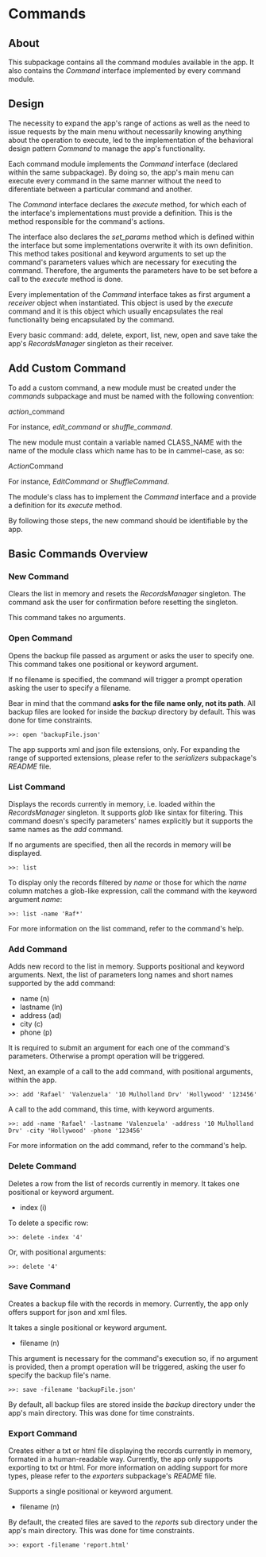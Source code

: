 # Commands

## About
This subpackage contains all the command modules available in the app. It also contains
the *Command* interface implemented by every command module.

## Design
The necessity to expand the app's range of actions as well as the need to issue requests
by the main menu without necessarily knowing anything about the operation to execute, led
to the implementation of the behavioral design pattern *Command* to manage the app's 
functionality.

Each command module implements the *Command* interface (declared within the same subpackage).
By doing so, the app's main menu can execute every command in the same manner without the
need to diferentiate between a particular command and another.

The *Command* interface declares the *execute* method, for which each of the interface's 
implementations must provide a definition. This is the method responsible for the command's
actions.

The interface also declares the *set_params* method which is defined within the interface but
some implementations overwrite it with its own definition. This method takes positional and 
keyword arguments to set up the command's parameters values which are necessary for executing
the command. Therefore, the arguments the parameters have to be set before a call to the 
*execute* method is done.

Every implementation of the *Command* interface takes as first argument a *receiver* object
when instantiated. This object is used by the *execute* command and it is this object which
usually encapsulates the real functionality being encapsulated by the command.

Every basic command: add, delete, export, list, new, open and save take the app's 
*RecordsManager* singleton as their receiver.

## Add Custom Command
To add a custom command, a new module must be created under the *commands* subpackage and must
be named with the following convention: 

*action*_command

For instance, *edit_command* or *shuffle_command*.

The new module must contain a variable named CLASS_NAME with the name of the module class which
name has to be in cammel-case, as so:

*Action*Command

For instance, *EditCommand* or *ShuffleCommand*.

The module's class has to implement the *Command* interface and a provide a definition for its
*execute* method.

By following those steps, the new command should be identifiable by the app.

## Basic Commands Overview

### New Command
Clears the list in memory and resets the *RecordsManager* singleton. The command ask the user
for confirmation before resetting the singleton.

This command takes no arguments.

### Open Command
Opens the backup file passed as argument or asks the user to specify one. This command takes
one positional or keyword argument.

If no filename is specified, the command will trigger a prompt operation asking the user to
specify a filename.

Bear in mind that the command **asks for the file name only, not its path**. All backup files are
looked for inside the *backup* directory by default. This was done for time constraints.

    >>: open 'backupFile.json'

The app supports xml and json file extensions, only. For expanding the range of supported extensions,
please refer to the *serializers* subpackage's *README* file.

### List Command
Displays the records currently in memory, i.e. loaded within the *RecordsManager* singleton. It 
supports *glob* like sintax for filtering. This command doesn's specify parameters' names explicitly
but it supports the same names as the *add* command.

If no arguments are specified, then all the records in memory will be displayed.

    >>: list

To display only the records filtered by *name* or those for which the *name* column matches a glob-like
expression, call the command with the keyword argument *name*:

    >>: list -name 'Raf*'

For more information on the list command, refer to the command's help.

### Add Command
Adds  new record to the list in memory. Supports positional and keyword arguments. Next, the list
of parameters long names and short names supported by the add command: 

+ name (n)
+ lastname (ln)
+ address (ad)
+ city (c)
+ phone (p)

It is required to submit an argument for each one of the command's parameters. Otherwise a prompt
operation will be triggered.

Next, an example of a call to the add command, with positional arguments, within the app.

    >>: add 'Rafael' 'Valenzuela' '10 Mulholland Drv' 'Hollywood' '123456'

A call to the add command, this time, with keyword arguments.

    >>: add -name 'Rafael' -lastname 'Valenzuela' -address '10 Mulholland Drv' -city 'Hollywood' -phone '123456'

For more information on the add command, refer to the command's help.

### Delete Command
Deletes a row from the list of records currently in memory. It takes one positional or keyword argument.

+ index (i)

To delete a specific row:

    >>: delete -index '4'

Or, with positional arguments:

    >>: delete '4'

### Save Command
Creates a backup file with the records in memory. Currently, the app only offers support for json and xml
files.

It takes a single positional or keyword argument.

+ filename (n)

This argument is necessary for the command's execution so, if no argument is provided, then a prompt operation
will be triggered, asking the user fo specify the backup file's name.

    >>: save -filename 'backupFile.json'

By default, all backup files are stored inside the *backup* directory under the app's main directory. This was done
for time constraints.

### Export Command
Creates either a txt or html file displaying the records currently in memory, formated in a human-readable way.
Currently, the app only supports exporting to txt or html. For more information on adding support for more types, 
please refer to the *exporters* subpackage's *README* file.

Supports a single positional or keyword argument.

+ filename (n)

By default, the created files are saved to the *reports* sub directory under the app's main directory. This was
done for time constraints.

    >>: export -filename 'report.html'

